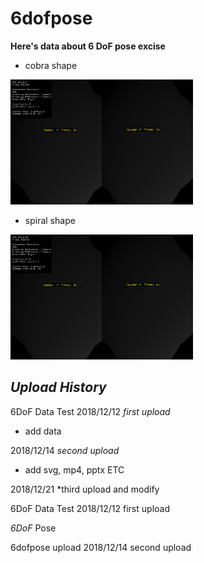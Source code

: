 # 6dofpose


**Here's data about 6 DoF pose excise**


* cobra shape
<img height = "200" src="https://github.com/cosmot0/6dofpose/blob/master/data/Stream_181205_152946_screen.png"/>

* spiral shape
<img height = "200" src="https://github.com/cosmot0/6dofpose/blob/master/data/Stream_181205_153029_screen.png"/>



## *Upload History*


6DoF Data Test 2018/12/12 *first upload*

* add data

2018/12/14 *second upload*

* add svg, mp4, pptx ETC

2018/12/21 *third upload and modify

6DoF Data Test 2018/12/12 first upload

*6DoF* Pose

6dofpose upload 2018/12/14 second upload
